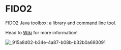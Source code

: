 # FIDO2
FIDO2 Java toolbox: a library and [command line tool](https://github.com/martinpaljak/FIDO2/wiki/FIDO-command-line-utility).

Head to [Wiki](https://github.com/martinpaljak/FIDO2/wiki) for more information!

![_915a8d02-b34e-4a87-b08b-b32b0a693091](https://github.com/user-attachments/assets/6908cf52-2b46-46bf-a444-5f84e0cb9ac3)


